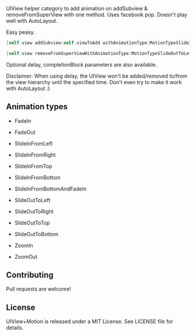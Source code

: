 
UIView helper category to add animation on addSubview & removeFromSuperView with one method. Uses facebook pop. Doesn't play well with AutoLayout.

Easy peasy.

```objective-c
[self.view addSubview:self.viewToAdd withAnimationType:MotionTypeSlideInFromLeft];

[self.view removeFromSuperViewWithAnimationType:MotionTypeSlideOutToLeft];
```

Optional delay, completionBlock parameters are also available.


Disclaimer:
When using delay, the UIView won't be added/removed to/from the view hierarchy until the specified time.
Don't even try to make it work with AutoLayout :)



## Animation types

* FadeIn
* FadeOut

* SlideInFromLeft
* SlideInFromRight
* SlideInFromTop
* SlideInFromBottom
* SlideInFromBottomAndFadeIn

* SlideOutToLeft
* SlideOutToRight
* SlideOutToTop
* SlideOutToBottom

* ZoomIn
* ZoomOut


## Contributing
Pull requests are welcome!

## License

UIView+Motion is released under a MIT License. See LICENSE file for details.